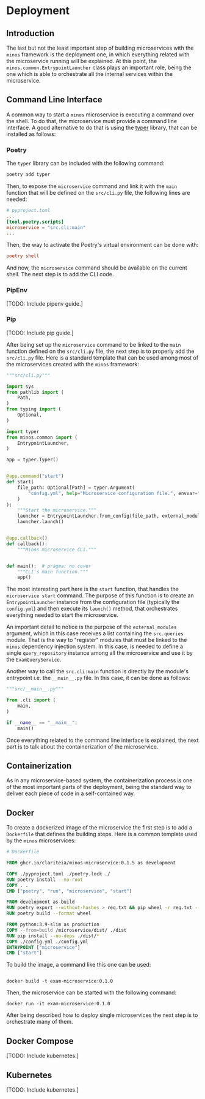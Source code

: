 # Deployment

## Introduction

The last but not the least important step of building microservices with the `minos` framework is the deployment one, in which everything related with the microservice running will be explained. At this point, the ``minos.common.EntrypointLauncher`` class plays an important role, being the one which is able to orchestrate all the internal services within the microservice.

## Command Line Interface

A common way to start a ``minos`` microservice is executing a command over the shell. To do that, the microservice must provide a command line interface. A good alternative to do that is using the [typer](https://typer.tiangolo.com/) library, that can be installed as follows:

### Poetry

The `typer` library can be included with the following command: 

```python
poetry add typer
```

Then, to expose the `microservice` command and link it with the `main` function that will be defined on the `src/cli.py` file, the following lines are needed:

```toml
# pyproject.toml
...
[tool.poetry.scripts]
microservice = "src.cli:main"
...
```

Then, the way to activate the Poetry's virtual environment can be done with:

```toml
poetry shell
```

And now, the `microservice` command should be available on the current shell. The next step is to add the CLI code.

### PipEnv
[TODO: Include pipenv guide.] 

### Pip
[TODO: Include pip guide.]


After being set up the `microservice` command to be linked to the `main` function defined on the `src/cli.py` file, the next step is to properly add the `src/cli.py` file. Here is a standard template that can be used among most of the microservices created with the `minos` framework: 

```python
"""src/cli.py"""

import sys
from pathlib import (
    Path,
)
from typing import (
    Optional,
)

import typer
from minos.common import (
    EntrypointLauncher,
)

app = typer.Typer()


@app.command("start")
def start(
    file_path: Optional[Path] = typer.Argument(
        "config.yml", help="Microservice configuration file.", envvar="MINOS_CONFIGURATION_FILE_PATH",
    )
):
    """Start the microservice."""
    launcher = EntrypointLauncher.from_config(file_path, external_modules=[sys.modules["src.queries"]])
    launcher.launch()


@app.callback()
def callback():
    """Minos microservice CLI."""


def main():  # pragma: no cover
    """CLI's main function."""
    app()
```

The most interesting part here is the `start` function, that handles the `microservice start` command. The purpose of this function is to create an `EntrypointLauncher` instance from the configuration file (typically the `config.yml`) and then execute its `launch()` method, that orchestrates everything needed to start the microservice. 

An important detail to notice is the purpose of the `external_modules` argument, which in this case receives a list containing the `src.queries` module. That is the way to "register" modules that must be linked to the `minos` dependency injection system. In this case, is needed to define a single `query_repository` instance among all the microservice and use it by the `ExamQueryService`.

Another way to call the `src.cli:main` function is directly by the module's entrypoint i.e. the `__main__.py` file. In this case, it can be done as follows:

```python
"""src/__main__.py"""

from .cli import (
    main,
)

if __name__ == "__main__":
    main()
```

Once everything related to the command line interface is explained, the next part is to talk about the containerization of the microservice. 

## Containerization

As in any microservice-based system, the containerization process is one of the most important parts of the deployment, being the standard way to deliver each piece of code in a self-contained way.

## Docker

To create a dockerized image of the microservice the first step is to add a `Dockerfile` that defines the building steps. Here is a common template used by the `minos` microservices: 

```dockerfile
# Dockerfile

FROM ghcr.io/clariteia/minos-microservice:0.1.5 as development

COPY ./pyproject.toml ./poetry.lock ./
RUN poetry install --no-root
COPY . .
CMD ["poetry", "run", "microservice", "start"]

FROM development as build
RUN poetry export --without-hashes > req.txt && pip wheel -r req.txt --wheel-dir ./dist
RUN poetry build --format wheel

FROM python:3.9-slim as production
COPY --from=build /microservice/dist/ ./dist
RUN pip install --no-deps ./dist/*
COPY ./config.yml ./config.yml
ENTRYPOINT ["microservice"]
CMD ["start"]
```

To build the image, a command like this one can be used:
```shell

docker build -t exam-microservice:0.1.0
```

Then, the microservice can be started with the following command:

```shell
docker run -it exam-microservice:0.1.0 
```

After being described how to deploy single microservices the next step is to orchestrate many of them.

## Docker Compose
[TODO: Include kubernetes.]

## Kubernetes
[TODO: Include kubernetes.]
